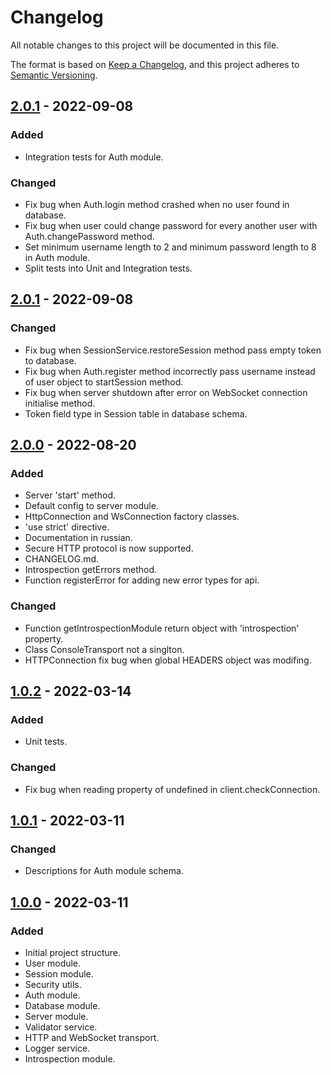 # Changelog

All notable changes to this project will be documented in this file.

The format is based on [Keep a Changelog](https://keepachangelog.com/en/1.0.0/),
and this project adheres to [Semantic Versioning](https://semver.org/spec/v2.0.0.html).

<!-- ## [Unreleased] -->

## [2.0.1] - 2022-09-08

### Added

- Integration tests for Auth module.

### Changed

- Fix bug when Auth.login method crashed when no user found in database.
- Fix bug when user could change password for every another user with Auth.changePassword method.
- Set minimum username length to 2 and minimum password length to 8 in Auth module.
- Split tests into Unit and Integration tests.

## [2.0.1] - 2022-09-08

### Changed

- Fix bug when SessionService.restoreSession method pass empty token to database.
- Fix bug when Auth.register method incorrectly pass username instead of user object to startSession method.
- Fix bug when server shutdown after error on WebSocket connection initialise method.
- Token field type in Session table in database schema.

## [2.0.0] - 2022-08-20

### Added

- Server 'start' method.
- Default config to server module.
- HttpConnection and WsConnection factory classes.
- 'use strict' directive.
- Documentation in russian.
- Secure HTTP protocol is now supported.
- CHANGELOG.md.
- Introspection getErrors method.
- Function registerError for adding new error types for api.

### Changed

- Function getIntrospectionModule return object with 'introspection' property.
- Class ConsoleTransport not a singlton.
- HTTPConnection fix bug when global HEADERS object was modifing.

## [1.0.2] - 2022-03-14

### Added

- Unit tests.

### Changed

- Fix bug when reading property of undefined in client.checkConnection.

## [1.0.1] - 2022-03-11

### Changed

- Descriptions for Auth module schema.

## [1.0.0] - 2022-03-11

### Added

- Initial project structure.
- User module.
- Session module.
- Security utils.
- Auth module.
- Database module.
- Server module.
- Validator service.
- HTTP and WebSocket transport.
- Logger service.
- Introspection module.

[unreleased]: https://github.com/web-soft-llc/web-soft-server/compare/v2.0.2...master
[2.0.2]: https://github.com/web-soft-llc/web-soft-server/compare/v2.0.1...v2.0.2
[2.0.1]: https://github.com/web-soft-llc/web-soft-server/compare/v2.0.0...v2.0.1
[2.0.0]: https://github.com/web-soft-llc/web-soft-server/compare/v.1.0.2...v2.0.0
[1.0.2]: https://github.com/web-soft-llc/web-soft-server/compare/v.1.0.1...v.1.0.2
[1.0.1]: https://github.com/web-soft-llc/web-soft-server/compare/v.1.0.0...v.1.0.1
[1.0.0]: https://github.com/web-soft-llc/web-soft-server/releases/tag/v.1.0.0
